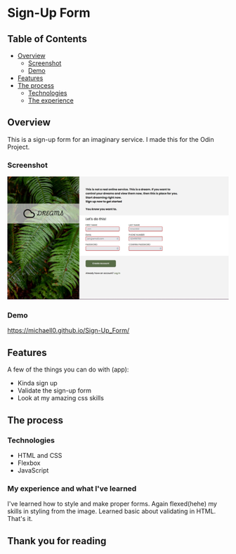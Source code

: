# Sign-Up Form

## Table of Contents
- [Overview](#overview)
    - [Screenshot](#screenshot)
    - [Demo](#demo)
- [Features](#features)
- [The process](#the-process)
    - [Technologies](#technologies)
    - [The experience](#my-experience-and-what-ive-learned)

<!-- END doctoc generated TOC please keep comment here to allow auto update -->

## Overview
This is a sign-up form for an imaginary service. I made this for the Odin Project.

### Screenshot

![Image of sing up form page](./Images/odin%20screen.jpg)

### Demo
https://michaell0.github.io/Sign-Up_Form/

## Features

A few of the things you can do with (app):

* Kinda sign up
* Validate the sign-up form
* Look at my amazing css skills


## The process


### Technologies

* HTML and CSS
* Flexbox
* JavaScript

### My experience and what I've learned
I've learned how to style and make proper forms. Again flexed(hehe) my skills in styling from the image. Learned basic about validating in HTML. That's it.

## Thank you for reading

